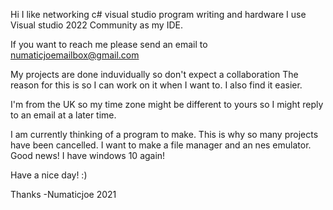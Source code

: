Hi I like networking c# visual studio program writing and hardware
I use Visual studio 2022 Community as my IDE.

If you want to reach me please send an email to 
numaticjoemailbox@gmail.com

My projects are done induvidually so don't expect a collaboration 
The reason for this is so I can work on it when I want to. I also find it easier. 

I'm from the UK so my time zone might be different to yours so I might reply to an email at a later time. 

I am currently thinking of a program to make. This is why so many projects have been cancelled. 
I want to make a file manager and an nes emulator. 
Good news! I have windows 10 again!


Have a nice day! :) 

Thanks
-Numaticjoe 2021
